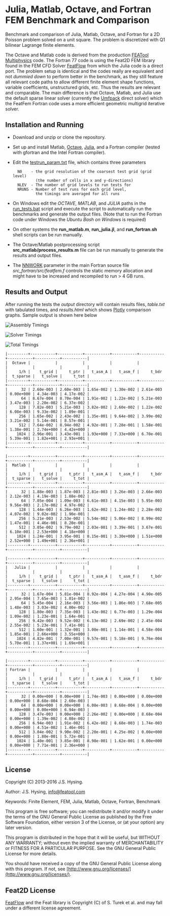 Julia, Matlab, Octave, and Fortran FEM Benchmark and Comparison
===============================================================

Benchmark and comparison of Julia, Matlab, Octave, and Fortran for a
2D Poisson problem solved on a unit square. The problem is discretized
with Q1 bilinear Lagrange finite elements.

The Octave and Matlab code is derived from the production
[FEATool Multiphysics](https://www.featool.com/) code. The Fortran 77
code is using the Feat2D FEM library found in the FEM CFD Solver
[FeatFlow](http://www.featflow.de) from which the Julia code is a
direct port. The problem setup is identical and the codes really are
equivalent and not _dummied down_ to perform better in the benchmark,
as they still feature all relevant code paths to allow different
finite element shape functions, variable coefficients, unstructured
grids, etc. Thus the results are relevant and comparable. The main
difference is that Octave, Matlab, and Julia use the default sparse
linear solver (currently the
[Umfpack](http://faculty.cse.tamu.edu/davis/suitesparse.html) direct
solver) which the FeatFem Fortran code uses a more efficient geometric
multigrid iterative solver.


Installation and Running
------------------------

- Download and unzip or clone the repository.

- Set up and install Matlab,
  [Octave](https://www.gnu.org/software/octave/),
  [Julia](http://julialang.org/), and a Fortran compiler (tested with
  gfortran and the Intel Fortran compiler).

- Edit the [testrun_param.txt](https://github.com/precisesimulation/julia-matlab-fortran-fem-benchmark/blob/master/testrun_param.txt#L1)
  file, which contains three parameters

        N0    - the grid resolution of the coarsest test grid (grid level)
                (the number of cells in x and y-directions)
        NLEV  - The number of grid levels to run tests for
        NRUNS - Number of test runs for each grid level,
                the timings are averaged for all runs

- On Windows edit the _OCTAVE_, _MATLAB_, and _JULIA_ paths in the
  [run_tests.bat](https://github.com/precisesimulation/julia-matlab-fortran-fem-benchmark/blob/master/run_tests.bat#L7)
  script and execute the script to automatically run the benchmarks
  and generate the output files. (Note that to run the Fortran code
  under Windows the _Ubuntu Bash on Windows_ is required)

- On other systems the **run_matlab.m**, **run_julia.jl**, and
  **run_fortran.sh** shell scripts can be run manually.

- The Octave/Matlab postprocessing script
  **src_matlab/process_results.m** file can be run manually
  to generate the results and output files.

- The [NNWORK](https://github.com/precisesimulation/julia-matlab-fortran-fem-benchmark/blob/master/src_fortran/src/featfem.f#L8)
  parameter in the main Fortran source file
  *src_fortran/src/featfem.f* controls the static memory allocation
  and might have to be increased and recompiled to run > 4 GB runs.


Results and Output
------------------

After running the tests the _output_ directory will contain results
files, _table.txt_ with tabulated times, and _results.html_ which
shows [Plotly](https://plot.ly/) comparison graphs. Sample output is
shown here below

![Assembly Timings](https://raw.githubusercontent.com/precisesimulation/julia-matlab-fortran-fem-benchmark/master/output/fig_assembly.jpg)

![Solver Timings](https://raw.githubusercontent.com/precisesimulation/julia-matlab-fortran-fem-benchmark/master/output/fig_solve.jpg)

![Total Timings](https://raw.githubusercontent.com/precisesimulation/julia-matlab-fortran-fem-benchmark/master/output/fig_total.jpg)


    |---------+-----------+-----------+-----------+-----------+-----------+-----------+-----------+-----------|
    |  Octave |           |           |           |           |           |           |           |           |
    |     1/h |    t_grid |     t_ptr |   t_asm_A |   t_asm_f |     t_bdr |  t_sparse |   t_solve |     t_tot |
    |---------+-----------+-----------+-----------+-----------+-----------+-----------+-----------+-----------|
    |      32 | 2.60e-003 | 2.60e-003 | 1.65e-002 | 1.30e-002 | 2.61e-003 | 0.00e+000 | 4.34e-003 | 4.17e-002 |
    |      64 | 8.67e-004 | 8.70e-004 | 1.91e-002 | 1.22e-002 | 5.21e-003 | 3.47e-003 | 2.20e-002 | 6.37e-002 |
    |     128 | 7.82e-003 | 5.21e-003 | 3.82e-002 | 2.60e-002 | 1.22e-002 | 6.08e-003 | 9.33e-002 | 1.89e-001 |
    |     256 | 1.65e-002 | 2.43e-002 | 1.35e-001 | 9.64e-002 | 3.99e-002 | 3.21e-002 | 5.14e-001 | 8.57e-001 |
    |     512 | 7.64e-002 | 8.94e-002 | 4.92e-001 | 7.28e-001 | 1.58e-001 | 1.38e-001 | 2.74e+000 | 4.42e+000 |
    |    1024 | 2.96e-001 | 3.43e-001 | 1.93e+000 | 7.33e+000 | 6.70e-001 | 5.39e-001 | 1.82e+001 | 2.93e+001 |
    |---------+-----------+-----------+-----------+-----------+-----------+-----------+-----------+-----------|

    |---------+-----------+-----------+-----------+-----------+-----------+-----------+-----------+-----------|
    |  Matlab |           |           |           |           |           |           |           |           |
    |     1/h |    t_grid |     t_ptr |   t_asm_A |   t_asm_f |     t_bdr |  t_sparse |   t_solve |     t_tot |
    |---------+-----------+-----------+-----------+-----------+-----------+-----------+-----------+-----------|
    |      32 | 1.88e-003 | 1.87e-003 | 2.81e-003 | 3.26e-003 | 2.66e-003 | 2.12e-003 | 4.19e-003 | 1.88e-002 |
    |      64 | 7.05e-004 | 1.09e-003 | 6.61e-003 | 4.15e-003 | 5.95e-003 | 9.56e-003 | 2.17e-002 | 4.97e-002 |
    |     128 | 1.44e-003 | 6.26e-003 | 1.62e-002 | 1.24e-002 | 2.28e-002 | 4.07e-002 | 9.02e-002 | 1.90e-001 |
    |     256 | 5.21e-003 | 2.53e-002 | 5.54e-002 | 5.06e-002 | 8.99e-002 | 1.47e-001 | 4.46e-001 | 8.20e-001 |
    |     512 | 3.05e-002 | 9.79e-002 | 2.03e-001 | 3.39e-001 | 3.67e-001 | 6.10e-001 | 2.53e+000 | 4.18e+000 |
    |    1024 | 1.24e-001 | 3.95e-001 | 8.15e-001 | 3.30e+000 | 1.51e+000 | 2.52e+000 | 1.49e+001 | 2.36e+001 |
    |---------+-----------+-----------+-----------+-----------+-----------+-----------+-----------+-----------|

    |---------+-----------+-----------+-----------+-----------+-----------+-----------+-----------+-----------|
    |   Julia |           |           |           |           |           |           |           |           |
    |     1/h |    t_grid |     t_ptr |   t_asm_A |   t_asm_f |     t_bdr |  t_sparse |   t_solve |     t_tot |
    |---------+-----------+-----------+-----------+-----------+-----------+-----------+-----------+-----------|
    |      32 | 1.67e-004 | 5.81e-004 | 8.92e-004 | 4.27e-004 | 4.90e-005 | 2.95e-004 | 7.65e-003 | 1.01e-002 |
    |      64 | 5.45e-004 | 2.16e-003 | 3.56e-003 | 1.86e-003 | 7.68e-005 | 1.48e-003 | 3.03e-002 | 4.00e-002 |
    |     128 | 1.80e-003 | 7.35e-003 | 1.43e-002 | 6.77e-003 | 1.29e-004 | 1.09e-002 | 1.23e-001 | 1.64e-001 |
    |     256 | 9.42e-003 | 9.52e-002 | 6.13e-002 | 2.69e-002 | 2.45e-004 | 2.55e-002 | 5.23e-001 | 7.41e-001 |
    |     512 | 1.60e-001 | 1.32e-001 | 3.00e-001 | 1.14e-001 | 4.58e-004 | 1.85e-001 | 2.66e+000 | 3.55e+000 |
    |    1024 | 4.82e-001 | 7.00e-001 | 9.57e-001 | 5.18e-001 | 9.76e-004 | 5.70e-001 | 1.37e+001 | 1.69e+001 |
    |---------+-----------+-----------+-----------+-----------+-----------+-----------+-----------+-----------|

    |---------+-----------+-----------+-----------+-----------+-----------+-----------+-----------+-----------|
    | Fortran |           |           |           |           |           |           |           |           |
    |     1/h |    t_grid |     t_ptr |   t_asm_A |   t_asm_f |     t_bdr |  t_sparse |   t_solve |     t_tot |
    |---------+-----------+-----------+-----------+-----------+-----------+-----------+-----------+-----------|
    |      32 | 0.00e+000 | 0.00e+000 | 1.74e-003 | 0.00e+000 | 0.00e+000 | 0.00e+000 | 8.68e-004 | 2.60e-003 |
    |      64 | 0.00e+000 | 0.00e+000 | 6.08e-003 | 8.68e-004 | 0.00e+000 | 0.00e+000 | 0.00e+000 | 6.94e-003 |
    |     128 | 3.47e-003 | 0.00e+000 | 2.26e-002 | 0.00e+000 | 8.68e-004 | 0.00e+000 | 1.39e-002 | 4.08e-002 |
    |     256 | 6.94e-003 | 1.91e-002 | 6.42e-002 | 8.68e-003 | 1.74e-003 | 0.00e+000 | 4.51e-002 | 1.46e-001 |
    |     512 | 3.04e-002 | 9.90e-002 | 2.20e-001 | 4.25e-002 | 0.00e+000 | 0.00e+000 | 1.80e-001 | 5.72e-001 |
    |    1024 | 1.40e-001 | 3.85e-001 | 8.98e-001 | 1.62e-001 | 0.00e+000 | 0.00e+000 | 7.71e-001 | 2.36e+000 |
    |---------+-----------+-----------+-----------+-----------+-----------+-----------+-----------+-----------|



License
-------

Copyright (C) 2013-2016 J.S. Hysing.

Author: J.S. Hysing, info@featool.com

Keywords: Finite Element, FEM, Julia, Matlab, Octave, Fortran, Benchmark

This program is free software; you can redistribute it and/or modify
it under the terms of the GNU General Public License as published by
the Free Software Foundation, either version 3 of the License, or (at
your option) any later version.

This program is distributed in the hope that it will be useful, but
WITHOUT ANY WARRANTY; without even the implied warranty of
MERCHANTABILITY or FITNESS FOR A PARTICULAR PURPOSE. See the GNU
General Public License for more details.

You should have received a copy of the GNU General Public License
along with this program. If not, see
[http://www.gnu.org/licenses/](http://www.gnu.org/licenses/).

Feat2D License
--------------

[FeatFlow](www.featflow.de) and the Feat library is Copyright (C) of
S. Turek et al. and may fall under a different license agreement.
